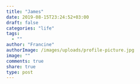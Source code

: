 ```yaml
---
title: "James"
date: 2019-08-15T23:24:52+03:00
draft: false
categories: "life"
tags:
  - ""
author: "Francine"
authorImage: /images/uploads/profile-picture.jpg
image: ""
comments: true
share: true
type: post
---
```


